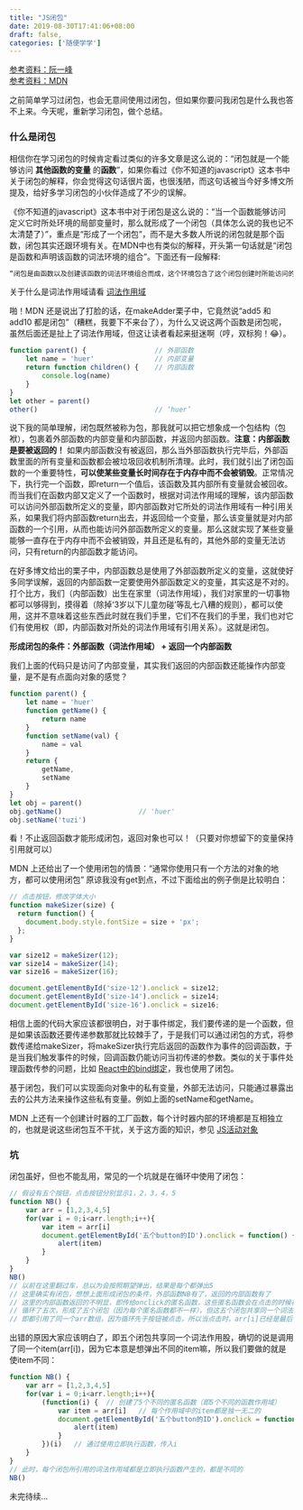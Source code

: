 ```yaml
---
title: "JS闭包"
date: 2019-08-30T17:41:06+08:00
draft: false,
categories: ['随便学学']
---
```


[参考资料：阮一峰](http://www.ruanyifeng.com/blog/2009/08/learning_javascript_closures.html)  
[参考资料：MDN](https://developer.mozilla.org/zh-CN/docs/Web/JavaScript/Closures)  

之前简单学习过闭包，也会无意间使用过闭包，但如果你要问我闭包是什么我也答不上来。今天呢，重新学习闭包，做个总结。  

### 什么是闭包  

相信你在学习闭包的时候肯定看过类似的许多文章是这么说的：“闭包就是一个能够访问 **其他函数的变量** 的**函数**”，如果你看过《你不知道的javascript》这本书中关于闭包的解释，你会觉得这句话很片面，也很浅陋，而这句话被当今好多博文所提及，给好多学习闭包的小伙伴造成了不少的误解。  

《你不知道的javascript》这本书中对于闭包是这么说的：“当一个函数能够访问定义它时所处环境的局部变量时，那么就形成了一个闭包（具体怎么说的我也记不太清楚了）”，重点是“形成了一个闭包”，而不是大多数人所说的闭包就是那个函数，闭包其实还跟环境有关。在MDN中也有类似的解释，开头第一句话就是“闭包是函数和声明该函数的词法环境的组合”。下面还有一段解释:  
```javascript
“闭包是由函数以及创建该函数的词法环境组合而成，这个环境包含了这个闭包创建时所能访问的所有局部变量”。
```  
关于什么是词法作用域请看 [词法作用域]()  

啪！MDN 还是说出了打脸的话，在makeAdder栗子中，它竟然说“add5 和 add10 都是闭包”（糟糕，我要下不来台了），为什么又说这两个函数是闭包呢，虽然后面还是扯上了词法作用域，但这让读者看起来挺迷啊（哼，双标狗！😂）。  

```javascript
function parent() {                 // 外部函数
    let name = 'huer'               // 内部变量
    return function children() {    // 内部函数
        console.log(name)
    }
}
let other = parent()
other()                             // ‘huer’
```

说下我的简单理解，闭包既然被称为包，那我就可以把它想象成一个包结构（包袱），包裹着外部函数的内部变量和内部函数，并返回内部函数。**注意：内部函数是要被返回的！** 如果内部函数没有被返回，那么当外部函数执行完毕后，外部函数里面的所有变量和函数都会被垃圾回收机制所清理。此时，我们就引出了闭包函数的一个重要特性，**可以使某些变量长时间存在于内存中而不会被销毁**。正常情况下，执行完一个函数，即return一个值后，该函数及其内部所有变量就会被回收。而当我们在函数内部又定义了一个函数时，根据对词法作用域的理解，该内部函数可以访问外部函数所定义的变量，即内部函数对它所处的词法作用域有一种引用关系，如果我们将内部函数return出去，并返回给一个变量，那么该变量就是对内部函数的一个引用，从而也能访问外部函数所定义的变量。那么这就实现了某些变量能够一直存在于内存中而不会被销毁，并且还是私有的，其他外部的变量无法访问，只有return的内部函数才能访问。  

在好多博文给出的栗子中，内部函数总是使用了外部函数所定义的变量，这就使好多同学误解，返回的内部函数一定要使用外部函数定义的变量，其实这是不对的。打个比方，我们（内部函数）出生在家里（词法作用域），我们对家里的一切事物都可以够得到，摸得着（除掉‘3岁以下儿童勿碰’等乱七八糟的规则），都可以使用，这并不意味着这些东西此时就在我们手里，它们不在我们的手里，我们也对它们有使用权（即，内部函数对所处的词法作用域有引用关系）。这就是闭包。  

**形成闭包的条件：外部函数（词法作用域） + 返回一个内部函数**  

我们上面的代码只是访问了内部变量，其实我们返回的内部函数还能操作内部变量，是不是有点面向对象的感觉？  
```javascript
function parent() {
    let name = 'huer'
    function getName() {
        return name
    }
    function setName(val) {
        name = val
    }
    return {
        getName,
        setName
    }
}
let obj = parent()
obj.getName()                   // 'huer'
obj.setName('tuzi') 
```  
看！不止返回函数才能形成闭包，返回对象也可以！（只要对你想留下的变量保持引用就可以）  

MDN 上还给出了一个使用闭包的情景：“通常你使用只有一个方法的对象的地方，都可以使用闭包” 原谅我没有get到点，不过下面给出的例子倒是比较明白：  
```javascript
// 点击按钮，修改字体大小
function makeSizer(size) {
  return function() {
    document.body.style.fontSize = size + 'px';
  };
}

var size12 = makeSizer(12);
var size14 = makeSizer(14);
var size16 = makeSizer(16);

document.getElementById('size-12').onclick = size12;
document.getElementById('size-14').onclick = size14;
document.getElementById('size-16').onclick = size16;
```  
相信上面的代码大家应该都很明白，对于事件绑定，我们要传递的是一个函数，但是如果该函数还要传递参数那就比较棘手了，于是我们可以通过闭包的方式，将参数传递给makeSizer，将makeSizer执行完后返回的函数作为事件的回调函数，于是当我们触发事件的时候，回调函数仍能访问当初传递的参数。类似的关于事件处理函数传参的问题，比如 [React中的bind绑定](https://hueralin.github.io/2019/bind/)，我也使用了闭包。  

基于闭包，我们可以实现面向对象中的私有变量，外部无法访问，只能通过暴露出去的公共方法来操作这些私有变量。例如上面的setName和getName。  

MDN 上还有一个创建计时器的工厂函数，每个计时器内部的环境都是互相独立的，也就是说这些闭包互不干扰，关于这方面的知识，参见 [JS活动对象]()  

### 坑  

闭包虽好，但也不能乱用，常见的一个坑就是在循环中使用了闭包：  
```javascript
// 假设有五个按钮，点击按钮分别显示1，2，3，4，5
function NB() {
    var arr = [1,2,3,4,5]
    for(var i = 0;i<arr.length;i++){
        var item = arr[i]
        document.getElementById('五个button的ID').onclick = function() {
            alert(item)
        }
    }
}
NB()
// 以前在这里翻过车，总以为会按照期望弹出，结果是每个都弹出5  
// 这里确实有闭包，想想上面形成闭包的条件，外部函数NB有了，返回的内部函数有了  
// 这里的内部函数返回的不明显，即传给onclick的匿名函数，这些匿名函数会在点击的时候被调用。  
// 循环了五次，形成了五个闭包（因为每个匿名函数都不一样），但这五个闭包共享同一个词法作用域，  
// 即都引用了同一个arr数组，因为循环先于按钮被点击，所以当点击时，arr[i]已经是最后一个元素了，所以每次都弹出5。
```  
出错的原因大家应该明白了，即五个闭包共享同一个词法作用股，确切的说是调用了同一个item(arr[i])，因为它本意是想弹出不同的item嘛，所以我们要做的就是使item不同：  
```javascript
function NB() {
    var arr = [1,2,3,4,5]
    for(var i = 0;i<arr.length;i++){
        (function(i) {  // 创建了5个不同的匿名函数（即5个不同的函数作用域）
            var item = arr[i]   // 每个作用域中的item都是独一无二的
            document.getElementById('五个button的ID').onclick = function() {
                alert(item)
            }
        })(i)   // 通过使用立即执行函数，传入i
    }
}
// 此时，每个闭包所引用的词法作用域都是立即执行函数产生的，都是不同的
NB()
```  

未完待续...




